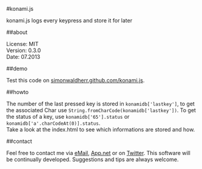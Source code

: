 #konami.js


konami.js logs every keypress and store it for later

##about

License:   MIT  
Version: 0.3.0  
Date:  07.2013  

##demo

Test this code on [simonwaldherr.github.com/konami.js](http://simonwaldherr.github.com/konami.js/).

##howto

The number of the last pressed key is stored in ```konamidb['lastkey']```, to get the associated Char use ```String.fromCharCode(konamidb['lastkey'])```. To get the status of a key, use ```konamidb['65'].status``` or ```konamidb['a'.charCodeAt(0)].status```.  
Take a look at the index.html to see which informations are stored and how.

##contact

Feel free to contact me via [eMail](mailto:contact@simonwaldherr.de), [App.net](http://simon.waldherr.eu/adn) or on [Twitter](http://simon.waldherr.eu/t). This software will be continually developed. Suggestions and tips are always welcome.